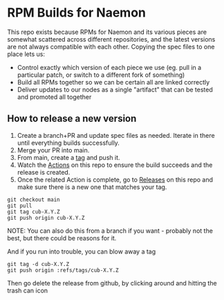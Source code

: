 RPM Builds for Naemon
=====================

This repo exists because RPMs for Naemon and its various pieces are somewhat scattered across different repositories, and the latest versions are not always compatible with each other. Copying the spec files to one place lets us:

  - Control exactly which version of each piece we use (eg. pull in a particular patch, or switch to a different fork of something)
  - Build all RPMs together so we can be certain all are linked correctly
  - Deliver updates to our nodes as a single "artifact" that can be tested and promoted all together


How to release a new version
----------------------------

1. Create a branch+PR and update spec files as needed. Iterate in there until everything builds successfully.
2. Merge your PR into main.
3. From main, create a [tag](https://git-scm.com/book/en/v2/Git-Basics-Tagging) and push it.
4. Watch the [Actions](https://github.com/UCBoulder/oit-sepe-naemon-build/actions) on this repo to ensure the build succeeds and the release is created.
5. Once the related Action is complete, go to [Releases](https://github.com/UCBoulder/oit-sepe-naemon-build/releases) on this repo and make sure there is a new one that matches your tag.


```
git checkout main
git pull
git tag cub-X.Y.Z
git push origin cub-X.Y.Z
```

NOTE: You can also do this from a branch if you want - probably not the best, but there could be reasons for it. 

And if you run into trouble, you can blow away a tag
```
git tag -d cub-X.Y.Z
git push origin :refs/tags/cub-X.Y.Z
```
Then go delete the release from github, by clicking around and hitting the trash can icon 
